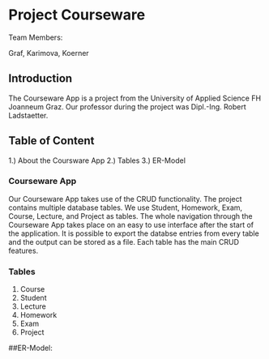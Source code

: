 # Project Courseware

Team Members:

Graf, Karimova, Koerner

## Introduction

The Courseware App is a project from the University of Applied Science FH Joanneum Graz.
Our professor during the project was Dipl.-Ing. Robert Ladstaetter.

## Table of Content

1.) About the Coursware App
2.) Tables
3.) ER-Model

### Courseware App

Our Courseware App takes use of the CRUD functionality.
The project contains multiple database tables.
We use Student, Homework, Exam, Course, Lecture, and Project as tables.
The whole navigation through the Courseware App takes place on an easy to use interface after the start of the application.
It is possible to export the databse entries from every table and the output can be stored as a file.
Each table has the main CRUD features.


### Tables

1. Course
2. Student
3. Lecture
4. Homework
5. Exam
6. Project


##ER-Model:

![<ER-Model>](<https://github.com/McKorleone/fhj.swengb.project.courseware/blob/courseware/Courseware%20ER-Model%201.3.png>)

